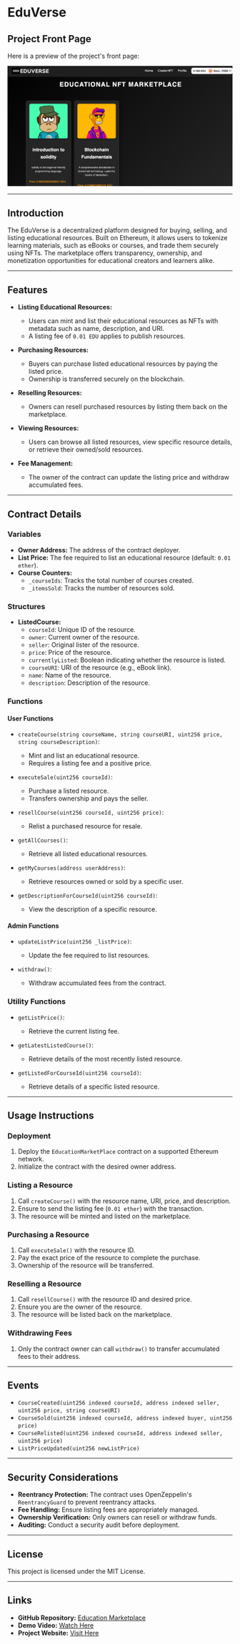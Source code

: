 # EduVerse

## Project Front Page

Here is a preview of the project's front page:

![Project Front Page](client/src/assets/EduVerseFrontImage.png)

---

## Introduction

The EduVerse is a decentralized platform designed for buying, selling, and listing educational resources. Built on Ethereum, it allows users to tokenize learning materials, such as eBooks or courses, and trade them securely using NFTs. The marketplace offers transparency, ownership, and monetization opportunities for educational creators and learners alike.

---

## Features

- **Listing Educational Resources:**
  - Users can mint and list their educational resources as NFTs with metadata such as name, description, and URI.
  - A listing fee of `0.01 EDU` applies to publish resources.

- **Purchasing Resources:**
  - Buyers can purchase listed educational resources by paying the listed price.
  - Ownership is transferred securely on the blockchain.

- **Reselling Resources:**
  - Owners can resell purchased resources by listing them back on the marketplace.

- **Viewing Resources:**
  - Users can browse all listed resources, view specific resource details, or retrieve their owned/sold resources.

- **Fee Management:**
  - The owner of the contract can update the listing price and withdraw accumulated fees.

---

## Contract Details

### Variables

- **Owner Address:** The address of the contract deployer.
- **List Price:** The fee required to list an educational resource (default: `0.01 ether`).
- **Course Counters:**
  - `_courseIds`: Tracks the total number of courses created.
  - `_itemsSold`: Tracks the number of resources sold.

### Structures

- **ListedCourse:**
  - `courseId`: Unique ID of the resource.
  - `owner`: Current owner of the resource.
  - `seller`: Original lister of the resource.
  - `price`: Price of the resource.
  - `currentlyListed`: Boolean indicating whether the resource is listed.
  - `courseURI`: URI of the resource (e.g., eBook link).
  - `name`: Name of the resource.
  - `description`: Description of the resource.

### Functions

#### User Functions

- `createCourse(string courseName, string courseURI, uint256 price, string courseDescription)`:
  - Mint and list an educational resource.
  - Requires a listing fee and a positive price.
  
- `executeSale(uint256 courseId)`:
  - Purchase a listed resource.
  - Transfers ownership and pays the seller.

- `resellCourse(uint256 courseId, uint256 price)`:
  - Relist a purchased resource for resale.

- `getAllCourses()`:
  - Retrieve all listed educational resources.

- `getMyCourses(address userAddress)`:
  - Retrieve resources owned or sold by a specific user.

- `getDescriptionForCourseId(uint256 courseId)`:
  - View the description of a specific resource.

#### Admin Functions

- `updateListPrice(uint256 _listPrice)`:
  - Update the fee required to list resources.

- `withdraw()`:
  - Withdraw accumulated fees from the contract.

### Utility Functions

- `getListPrice()`:
  - Retrieve the current listing fee.

- `getLatestListedCourse()`:
  - Retrieve details of the most recently listed resource.

- `getListedForCourseId(uint256 courseId)`:
  - Retrieve details of a specific listed resource.

---

## Usage Instructions

### Deployment

1. Deploy the `EducationMarketPlace` contract on a supported Ethereum network.
2. Initialize the contract with the desired owner address.

### Listing a Resource

1. Call `createCourse()` with the resource name, URI, price, and description.
2. Ensure to send the listing fee (`0.01 ether`) with the transaction.
3. The resource will be minted and listed on the marketplace.

### Purchasing a Resource

1. Call `executeSale()` with the resource ID.
2. Pay the exact price of the resource to complete the purchase.
3. Ownership of the resource will be transferred.

### Reselling a Resource

1. Call `resellCourse()` with the resource ID and desired price.
2. Ensure you are the owner of the resource.
3. The resource will be listed back on the marketplace.

### Withdrawing Fees

1. Only the contract owner can call `withdraw()` to transfer accumulated fees to their address.

---

## Events

- `CourseCreated(uint256 indexed courseId, address indexed seller, uint256 price, string courseURI)`
- `CourseSold(uint256 indexed courseId, address indexed buyer, uint256 price)`
- `CourseRelisted(uint256 indexed courseId, address indexed seller, uint256 price)`
- `ListPriceUpdated(uint256 newListPrice)`

---

## Security Considerations

- **Reentrancy Protection:** The contract uses OpenZeppelin's `ReentrancyGuard` to prevent reentrancy attacks.
- **Fee Handling:** Ensure listing fees are appropriately managed.
- **Ownership Verification:** Only owners can resell or withdraw funds.
- **Auditing:** Conduct a security audit before deployment.

---

## License

This project is licensed under the MIT License.

---

## Links

- **GitHub Repository:** [Education Marketplace](https://github.com/Anish99594/EduVerse.git)
- **Demo Video:** [Watch Here](https://your-demo-video-link)
- **Project Website:** [Visit Here](https://edu-verse-two.vercel.app/)

